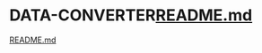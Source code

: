 # DATA-CONVERTER[README.md](https://github.com/massoudyan1/DATA-CONVERTER/files/6974683/README.md)
[README.md](https://github.com/massoudyan1/DATA-CONVERTER/files/6974684/README.md)
